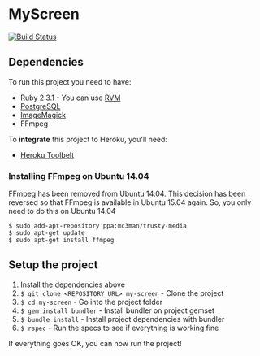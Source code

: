 # MyScreen

[![Build Status](https://circleci.com/gh/gustavosobral/my-screen.svg?style=shield&circle-token=f657a6b42787bc052ec855094bcf3f514c2f2f1e)](https://circleci.com/gh/gustavosobral/my-screen)

## Dependencies

To run this project you need to have:

* Ruby 2.3.1 - You can use [RVM](http://rvm.io)
* [PostgreSQL](http://www.postgresql.org/)
* [ImageMagick](http://www.imagemagick.org/script/index.php)
* FFmpeg

To **integrate** this project to Heroku, you'll need:

* [Heroku Toolbelt](https://toolbelt.heroku.com/)

### Installing FFmpeg on Ubuntu 14.04

FFmpeg has been removed from Ubuntu 14.04. This decision has been reversed so that FFmpeg is available in Ubuntu 15.04 again. So, you only need to do this on Ubuntu 14.04
```
$ sudo add-apt-repository ppa:mc3man/trusty-media
$ sudo apt-get update
$ sudo apt-get install ffmpeg
```

## Setup the project

1. Install the dependencies above
2. `$ git clone <REPOSITORY_URL> my-screen` - Clone the project
3. `$ cd my-screen` - Go into the project folder
4. `$ gem install bundler` - Install bundler on project gemset
4. `$ bundle install` - Install project dependencies with bundler
5. `$ rspec` - Run the specs to see if everything is working fine

If everything goes OK, you can now run the project!
